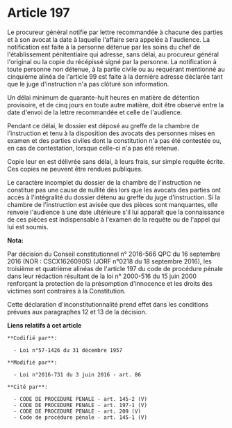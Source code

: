 # Article 197

Le procureur général notifie par lettre recommandée à chacune des parties et à son avocat la date à laquelle l'affaire sera
appelée à l'audience. La notification est faite à la personne détenue par les soins du chef de l'établissement pénitentiaire
qui adresse, sans délai, au procureur général l'original ou la copie du récépissé signé par la personne. La notification à
toute personne non détenue, à la partie civile ou au requérant mentionné au cinquième alinéa de l'article 99 est faite à la
dernière adresse déclarée tant que le juge d'instruction n'a pas clôturé son information. 

Un délai minimum de quarante-huit heures en matière de détention provisoire, et de cinq jours en toute autre matière, doit
être observé entre la date d'envoi de la lettre recommandée et celle de l'audience. 

Pendant ce délai, le dossier est déposé au greffe de la chambre de l'instruction et tenu à la disposition des avocats des
personnes mises en examen et des parties civiles dont la constitution n'a pas été contestée ou, en cas de contestation,
lorsque celle-ci n'a pas été retenue. 

Copie leur en est délivrée sans délai, à leurs frais, sur simple requête écrite. Ces copies ne peuvent être rendues
publiques.

Le caractère incomplet du dossier de la chambre de l'instruction ne constitue pas une cause de nullité dès lors que les
avocats des parties ont accès à l'intégralité du dossier détenu au greffe du juge d'instruction. Si la chambre de
l'instruction est avisée que des pièces sont manquantes, elle renvoie l'audience à une date ultérieure s'il lui apparaît que
la connaissance de ces pièces est indispensable à l'examen de la requête ou de l'appel qui lui est soumis.

**Nota:**

Par décision du Conseil constitutionnel n° 2016-566 QPC du 16 septembre 2016 (NOR : CSCX1626090S) (JORF n°0218 du 18
septembre 2016), les troisième et quatrième alinéas de l'article 197 du code de procédure pénale dans leur rédaction
résultant de la loi n° 2000-516 du 15 juin 2000 renforçant la protection de la présomption d'innocence et les droits des
victimes sont contraires à la Constitution.

Cette déclaration d'inconstitutionnalité prend effet dans les conditions prévues aux paragraphes 12 et 13 de la décision.

**Liens relatifs à cet article**

	**Codifié par**:

	  - Loi n°57-1426 du 31 décembre 1957

	**Modifié par**:

	  - Loi n°2016-731 du 3 juin 2016 - art. 86

	**Cité par**:

	  - CODE DE PROCEDURE PENALE - art. 145-2 (V)
	  - CODE DE PROCEDURE PENALE - art. 197-1 (V)
	  - CODE DE PROCEDURE PENALE - art. 209 (V)
	  - Code de procédure pénale - art. 145-1 (V)
